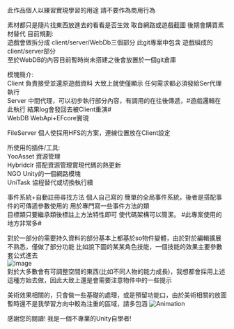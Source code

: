 此作品個人以練習實現學習的用途 請不要作為商用行為

素材都只是隨片找東西放進去的看看是否生效  取自網路或遊戲截圖  後期會購買素材替代
目前規劃:   
遊戲會做拆分成 client/server/WebDb三個部分 此git專案中包含  遊戲組成的client/server部分  
至於WebDB的內容目前暫時尚未搭建之後會放置於一個git倉庫  

模塊簡介:  
Client    負責接受並還原遊戲資料 大致上就使僅顯示 任何需求都必須發給Ser代理執行  
Server    中間代理，可以初步執行部分內容，有調用的在往後傳遞，#遊戲邏輯在此執行 結果log會發回去被Client重演#  
WebDB     WebApi+EFcore實現  

FileServer 個人使採用HFS的方案，連線位置放在Client設定

所使用的插件/工具:  
YooAsset   資源管理  
Hybridclr  搭配資源管理實現代碼的熱更新  
NGO        Unity的一個網路模塊  
UniTask    協程替代或切換執行續  



事件系統+自動註冊尋找方法 
    個人自己寫的 簡單的全局事件系統，後者是搭配事件的可傳遞參數使用的 用於專門寫一些事件方法的類  
    目標類只要繼承類後標註上方法特性即可  使代碼架構可以簡潔。 #此專案使用的地方非常多#  
    
對於一部分的需要持久資料的部分基本上都基於so物件變體，由於對於編輯擴展不熟悉，僅做了部分功能
比如說下圖的某某角色技能，一個技能的效果主要參數套公式進去  
![image](https://github.com/user-attachments/assets/12d7c833-519a-4f23-9a61-8e263e6669a0)   
對於大多數會有可調整空間的東西(比如不同人物的能力成長)，我想都會採用上述這種方始去做，因此大致上還是會需要注意物件中的一些提示  

美術效果相關的，只會做一些基礎的處理，或是預留功能口，由於美術相關的放面暫時還不是我學習方向中較為注重的區域，請多包涵
![Animation](https://github.com/user-attachments/assets/c79109fe-f751-41ae-97eb-955264a5d083)

感謝您的閱讀!   我是一個不專業的Unity自學者!





